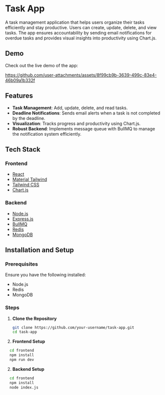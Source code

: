 # Task App

A task management application that helps users organize their tasks efficiently and stay productive. Users can create, update, delete, and view tasks. The app ensures accountability by sending email notifications for overdue tasks and provides visual insights into productivity using Chart.js.

## Demo

Check out the live demo of the app: 

https://github.com/user-attachments/assets/8f99cb9b-3639-499c-83e4-46b09a1b332f


## Features

- **Task Management**: Add, update, delete, and read tasks.
- **Deadline Notifications**: Sends email alerts when a task is not completed by the deadline.
- **Visualization**: Tracks progress and productivity using Chart.js.
- **Robust Backend**: Implements message queue with BullMQ to manage the notification system efficiently.

## Tech Stack

### Frontend
- [React](https://reactjs.org/)
- [Material Tailwind](https://www.material-tailwind.com/)
- [Tailwind CSS](https://tailwindcss.com/)
- [Chart.js](https://www.chartjs.org/)

### Backend
- [Node.js](https://nodejs.org/)
- [Express.js](https://expressjs.com/)
- [BullMQ](https://docs.bullmq.io/)
- [Redis](https://redis.io/)
- [MongoDB](https://www.mongodb.com/)

## Installation and Setup

### Prerequisites
Ensure you have the following installed:
- Node.js
- Redis
- MongoDB

### Steps
1. **Clone the Repository**
   ```bash
   git clone https://github.com/your-username/task-app.git
   cd task-app
2. **Frontend Setup**
  ```bash
    cd frontend
    npm install
    npm run dev 
  ``` 

2. **Backend Setup**
  ```bash
    cd frontend
    npm install
    node index.js
   ```

